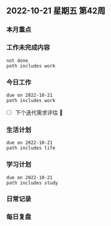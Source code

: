 
##  2022-10-21 星期五 第42周 

### 本月重点

### 工作未完成内容
```tasks
not done
path includes work
```


### 今日工作


```tasks
due on 2022-10-21
path includes work
```


- [ ] 下个迭代需求评估 📅 


### 生活计划
```tasks
due on 2022-10-21
path includes life
```


### 学习计划
```tasks
due on 2022-10-21
path includes study
```


### 日常记录




### 每日复盘




